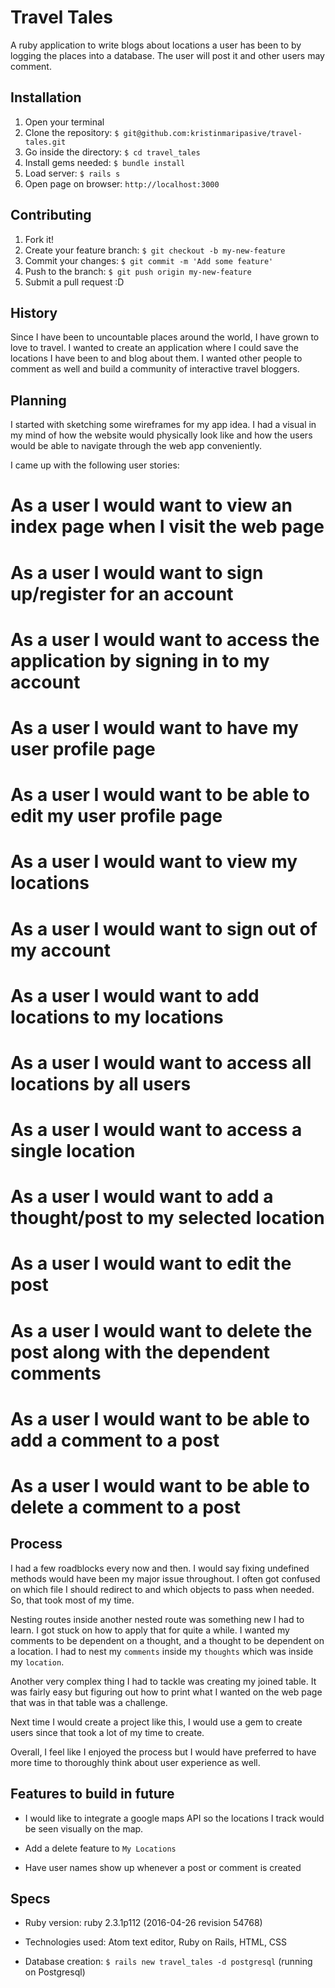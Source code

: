 # Travel Tales
A ruby application to write blogs about locations a user has been to by logging the places into a database. The user will post it and other users may comment.

## Installation
1. Open your terminal
2. Clone the repository: `$ git@github.com:kristinmaripasive/travel-tales.git`
3. Go inside the directory: `$ cd travel_tales`
4. Install gems needed: `$ bundle install`
5. Load server: `$ rails s`
6. Open page on browser: `http://localhost:3000`

## Contributing
1. Fork it!
2. Create your feature branch: `$ git checkout -b my-new-feature`
3. Commit your changes: `$ git commit -m 'Add some feature'`
4. Push to the branch: `$ git push origin my-new-feature`
5. Submit a pull request :D

## History
Since I have been to uncountable places around the world, I have grown to love to travel. I wanted to create an application where I could save the locations I have been to and blog about them. I wanted other people to comment as well and build a community of interactive travel bloggers.

## Planning
I started with sketching some wireframes for my app idea. I had a visual in my mind of how the website would physically look like and how the users would be able to navigate through the web app conveniently.

I came up with the following user stories:

# As a user I would want to view an index page when I visit the web page
# As a user I would want to sign up/register for an account
# As a user I would want to access the application by signing in to my account
# As a user I would want to have my user profile page
# As a user I would want to be able to edit my user profile page
# As a user I would want to view my locations
# As a user I would want to sign out of my account
# As a user I would want to add locations to my locations
# As a user I would want to access all locations by all users
# As a user I would want to access a single location
# As a user I would want to add a thought/post to my selected location
# As a user I would want to edit the post
# As a user I would want to delete the post along with the dependent comments
# As a user I would want to be able to add a comment to a post
# As a user I would want to be able to delete a comment to a post

## Process
I had a few roadblocks every now and then. I would say fixing undefined methods would have been my major issue throughout. I often got confused on which file I should redirect to and which objects to pass when needed. So, that took most of my time.

Nesting routes inside another nested route was something new I had to learn. I got stuck on how to apply that for quite a while. I wanted my comments to be dependent on a thought, and a thought to be dependent on a location. I had to nest my `comments` inside my `thoughts` which was inside my `location`.

Another very complex thing I had to tackle was creating my joined table. It was fairly easy but figuring out how to print what I wanted on the web page that was in that table was a challenge.

Next time I would create a project like this, I would use a gem to create users since that took a lot of my time to create.

Overall, I feel like I enjoyed the process but I would have preferred to have more time to thoroughly think about user experience as well.

## Features to build in future
- I would like to integrate a google maps API so the locations I track would be seen visually on the map.

- Add a delete feature to `My Locations`

- Have user names show up whenever a post or comment is created

## Specs
* Ruby version: ruby 2.3.1p112 (2016-04-26 revision 54768)

* Technologies used: Atom text editor, Ruby on Rails, HTML, CSS

* Database creation: `$ rails new travel_tales -d postgresql` (running on Postgresql)
